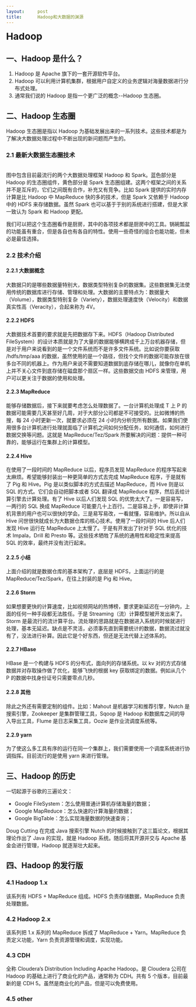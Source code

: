 ```yaml
---
layout:     post
title:      Hadoop和大数据的渊源
---
```

<div id="article_content" class="article_content clearfix csdn-tracking-statistics" data-pid="blog" data-mod="popu_307" data-dsm="post">
								            <link rel="stylesheet" href="https://csdnimg.cn/release/phoenix/template/css/ck_htmledit_views-f76675cdea.css">
						<div class="htmledit_views" id="content_views">
                <span></span><div style="font-weight:bold;font-size:26px;"><span>Hadoop</span></div><div><h2><span>一、Hadoop 是什么？</span></h2><ol><li><span>Hadoop 是 Apache 旗下的一套开源软件平台。</span></li><li><span>Hadoop 可以利用计算机集群，根据用户自定义的业务逻辑对海量数据进行分布式处理。</span></li><li><span>通常我们说的 Hadoop 是指一个更广泛的概念--Hadoop 生态圈。</span></li></ol><h2><span>二、Hadoop 生态圈</span></h2><p><span>Hadoop 生态圈是指以 Hadoop 为基础发展出来的一系列技术。这些技术都是为了解决大数据处理过程中不断出现的新问题而产生的。</span></p><h3><span>2.1 最新大数据生态圈技术</span></h3></div><div><span><img src="https://img-blog.csdn.net/20180119084226600?watermark/2/text/aHR0cDovL2Jsb2cuY3Nkbi5uZXQvaG9ub3JXRQ==/font/5a6L5L2T/fontsize/400/fill/I0JBQkFCMA==/dissolve/70/gravity/SouthEast" alt=""></span></div><div><span><br></span></div><div><span>图中包含目前最流行的两个大数据处理框架 Hadoop 和 Spark。蓝色部分是 Hadoop 的生态圈组件，黄色部分是 Spark 生态圈组建。这两个框架之间的关系并不是互斥的，它们之间既有合作，补充又有竞争。比如 Spark 提供的实时内存计算是比 Hadoop 中 MapReduce 快的多的技术，但是 Spark 又依赖于 Hadoop 中的 HDFS 来存储数据。虽然 Spark 也可以基于于别的系统进行搭建，但是大家一致认为 Spark 和 Hadoop 更配。</span></div><div><p><span>我们可以把这个生态圈看作是厨房，其中的各项技术都是厨房中的工具。锅碗瓢盆的功能虽有重合，但是各自也有各自的特性。使用一些奇怪的组合也能功能，但未必是最佳选择。</span></p><h3><span>2.2 技术介绍</span></h3><h4><span>2.2.1 大数据概念</span></h4><p><span>大数据只的是哪些数据量特别大，数据类型特别复杂的数据集。这些数据集无法使用传统的数据库进行存储、管理和处理。大数据的主要特点为：数据量大（Volume），数据类型特别复杂（Variety），数据处理速度快（Velocity）和数据真实性高（Veracity），合起来称为 4V。</span></p><h4><span>2.2.2 HDFS</span></h4><p><span>大数据技术首要的要求就是先把数据存下来。HDFS（Hadoop Distributed FileSystem）的设计本质就是为了大量的数据能够横跨成千上万台机器存储，但是对于用户来说看到的是一个文件系统而不是许多文件系统。比如说你要获取 /hdfs/tmp/aaa 的数据，虽然使用的是一个路径，但找个文件的数据可能存放在很多台不同的机器上。作为用户来说不需要知道数据到底存储在哪儿，就像你在单机上并不关心文件到底存储在磁盘那个扇区一样。这些数据交由 HDFS 来管理，用户可以更关注于数据的使用和处理。</span></p><h4><span>2.2.3 MapReduce</span></h4><p><span>能够存储数据后，接下来就要考虑怎么处理数据了。一台计算机处理成 T 上 P 的数据可能需要几天甚至好几周，对于大部分公司都是不可接受的。比如微博的热搜，每 24 小时更新一次，就要求必须在 24 小时内分析完所有数据。如果我们使用很多台计算机进行处理就面临了计算机之间如何分配任务，如何通信，如何进行数据交换等问题。这就是 MapReduce/Tez/Spark 所要解决的问题：提供一种可靠的，能够运行在集群上的计算模型。</span></p><h4><span>2.2.4 Hive</span></h4><p><span>在使用了一段时间的 MapReduce 以后，程序员发现 MapReduce 的程序写起来太麻烦。希望能够封装出一种更简单的方式去完成 MapReduce 程序，于是就有了 Pig 和 Hive。Pig 是以类似脚本的方式去描述 MapReduce，而 Hive 则是以 SQL 的方式。它们会自动把脚本或者 SQL 翻译成 MapReduce 程序，然后丢给计算引擎去计算处理。有了 Hive 以后人们发现 SQL 的优势太大了。一是容易写，一两行的 SQL 换成 MapReduce 可能要几十上百行。二是容易上手，即使非计算机背景的用户也可以很快的学会。三是易写易改，一看就懂，容易维护。所以自从 Hive 问世很快就成长为大数据仓库的核心技术。使用了一段时间的 Hive 后人们发现 Hive 运行在 MapReduce 上太慢了。于是有开发出了针对于 SQL 优化的技术 Impala，Drill 和 Presto 等。这些技术牺牲了系统的通用性和稳定性来提高 SQL 的效率，最终并没有流行起来。</span></p><h4><span>2.2.5 小结</span></h4><p><span>上面介绍的就是数据仓库的基本架构了，底层是 HDFS，上面运行的是 MapReduce/Tez/Spark，在往上封装的是 Pig 和 Hive。</span></p><h4><span>2.2.6 Storm</span></h4><p><span>如果想要更快的计算速度，比如视频网站的热博榜，要求更新延迟在一分钟内，上面的任何一种手段都无法胜任。于是 Streaming（流）计算模型被开发出来了。Storm 是最流行的流计算平台。流处理的思路就是在数据进入系统的时候就进行处理，基本无延迟。缺点是不灵活，必须事先直到需要统计的数据，数据流过就没有了，没法进行补算。因此它是个好东西，但还是无法代替上述体系的。</span></p><h4><span>2.2.7 HBase</span></h4><p><span>HBase 是一个构建与 HDFS 的分布式，面向列的存储系统。以 kv 对的方式存储数据并对存取操作做了优化，能够飞快的根据 key 获取绑定的数据。例如从几个 P 的数据中找身份证号只需要零点几秒。</span></p><h4><span>2.2.8 其他</span></h4><p><span>除此之外还有需要定制的组件。比如：Mahout 是机器学习和推荐引擎，Nutch 是搜索引擎，Zookeeper 是集群管理工具，Sqoop 是 Hadoop 和数据库之间的导入导出工具，Flume 是日志采集工具，Oozie 是作业流调度系统等。</span></p><h4><span>2.2.9 yarn</span></h4><p><span>为了使这么多工具有序的运行在同一个集群上，我们需要使用一个调度系统进行协调指挥。目前流行的是使用 yarn 来进行管理。</span></p><h2><span>三、Hadoop 的历史</span></h2><p><span>一切起源于谷歌的三遍论文：</span></p><ul><li><span>Google FileSystem：怎么使用普通计算机存储海量的数据；</span></li><li><span>Google MapReduce：怎么快速的计算海量的数据；</span></li><li><span>Google BigTable：怎么实现海量数据的快速查询；</span></li></ul><p><span>Doug Cutting 在完成 Java 搜索引擎 Nutch 的时候接触到了这三篇论文，根据其理论作出了 Java 的实现，就是 Hadoop 系统。随后将其开源并交与 Apache 基金会进行管理，Hadoop 就逐渐壮大起来。</span></p><h2><span>四、Hadoop 的发行版</span></h2><h3><span>4.1 Hadoop 1.x</span></h3><p><span>该系列有 HDFS + MapReduce 组成。HDFS 负责存储数据，MapReduce 负责处理数据。</span></p><h3><span>4.2 Hadoop 2.x</span></h3><p><span>该系列把 1.x 系列的 MapReduce 拆成了 MapReduce + Yarn。MapReduce 负责定义功能，Yarn 负责资源管理和调度，实现功能。</span></p><h3><span>4.3 CDH</span></h3><p><span>全称 Cloudera’s Distribution Including Apache Hadoop。是 Cloudera 公司在 Hadoop 的基础上进行了商业化的产品，通常称为 CDH。共有 5 个版本，目前最新的是 CDH 5。虽然是商业化的产品，但是可以免费使用。</span></p><h3><span>4.5 other</span></h3></div>            </div>
                </div>